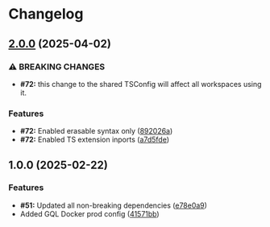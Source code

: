 # Changelog

## [2.0.0](https://github.com/jens1101/asset-register/compare/tsconfig-v1.0.0...tsconfig-v2.0.0) (2025-04-02)


### ⚠ BREAKING CHANGES

* **#72:** this change to the shared TSConfig will affect all workspaces using it.

### Features

* **#72:** Enabled erasable syntax only ([892026a](https://github.com/jens1101/asset-register/commit/892026a5c6c454ac64dbed2ae449626f4b4e8aef))
* **#72:** Enabled TS extension inports ([a7d5fde](https://github.com/jens1101/asset-register/commit/a7d5fde2db278207a45229ef8d57198d52698f76))

## 1.0.0 (2025-02-22)


### Features

* **#51:** Updated all non-breaking dependencies ([e78e0a9](https://github.com/jens1101/asset-register/commit/e78e0a998ab0ce5ac7dba0712489b0711d4344ec))
* Added GQL Docker prod config ([41571bb](https://github.com/jens1101/asset-register/commit/41571bb50470391b8b46e9bff99002f4061cabf8))
